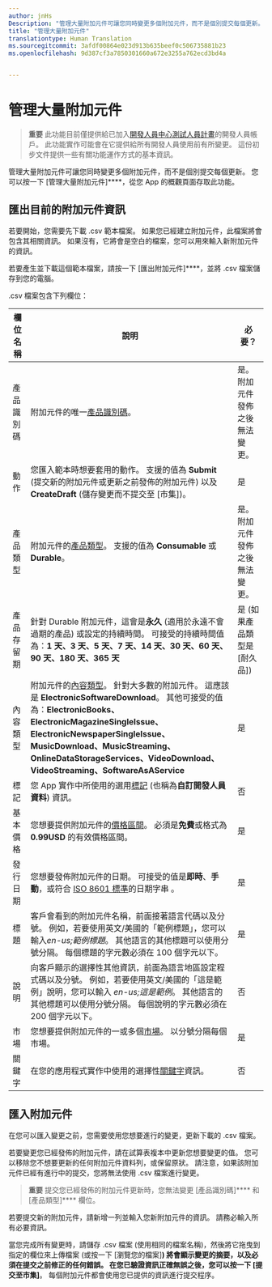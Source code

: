 ```yaml
---
author: jnHs
Description: "管理大量附加元件可讓您同時變更多個附加元件，而不是個別提交每個更新。"
title: "管理大量附加元件"
translationtype: Human Translation
ms.sourcegitcommit: 3afdf00864e023d913b635beef0c506735881b23
ms.openlocfilehash: 9d387cf3a7850301660a672e3255a762ecd3bd4a


---
```


# 管理大量附加元件

> **重要** 此功能目前僅提供給已加入[開發人員中心測試人員計畫](dev-center-insider-program.md)的開發人員帳戶。 此功能實作可能會在它提供給所有開發人員使用前有所變更。 這份初步文件提供一些有關功能運作方式的基本資訊。

管理大量附加元件可讓您同時變更多個附加元件，而不是個別提交每個更新。 您可以按一下 [管理大量附加元件]****，從您 App 的概觀頁面存取此功能。

## 匯出目前的附加元件資訊

若要開始，您需要先下載 .csv 範本檔案。 如果您已經建立附加元件，此檔案將會包含其相關資訊。 如果沒有，它將會是空白的檔案，您可以用來輸入新附加元件的資訊。

若要產生並下載這個範本檔案，請按一下 [匯出附加元件]****，並將 .csv 檔案儲存到您的電腦。

.csv 檔案包含下列欄位： 

| 欄位名稱               | 說明                            | 必要？      |
|---------------------------|----------------------------------|----------------------|
| 產品識別碼    |  附加元件的唯一[產品識別碼](set-your-add-on-product-id.md#product-id)。  | 是。 附加元件發佈之後無法變更。 |
| 動作 |您匯入範本時想要套用的動作。 支援的值為 **Submit** (提交新的附加元件或更新之前發佈的附加元件) 以及 **CreateDraft** (儲存變更而不提交至 [市集])。 |  是 |
| 產品類型  | 附加元件的[產品類型](set-your-add-on-product-id.md#product-type)。 支援的值為 **Consumable** 或 **Durable**。 |   是。 附加元件發佈之後無法變更。 |
| 產品存留期  | 針對 Durable 附加元件，這會是**永久** (適用於永遠不會過期的產品) 或設定的持續時間。 可接受的持續時間值為：**1 天、3 天、5 天、7 天、14 天、30 天、60 天、90 天、180 天、365 天**    | 是 (如果產品類型是 [耐久品]) |
| 內容類型  | 附加元件的[內容類型](enter-add-on-properties.md#content-type)。 針對大多數的附加元件。 這應該是 **ElectronicSoftwareDownload**。 其他可接受的值為：**ElectronicBooks、ElectronicMagazineSingleIssue、ElectronicNewspaperSingleIssue、MusicDownload、MusicStreaming、OnlineDataStorageServices、VideoDownload、VideoStreaming、SoftwareAsAService** |    是 |
| 標記   | 您 App 實作中所使用的選用[標記](enter-add-on-properties.md#custom-developer-data) (也稱為**自訂開發人員資料**) 資訊。 | 否 |
| 基本價格    | 您想要提供附加元件的[價格區間](set-add-on-pricing-and-availability.md#base-price)。 必須是**免費**或格式為 **0.99USD** 的有效價格區間。 | 是 |
| 發行日期  | 您想要發佈附加元件的日期。 可接受的值是**即時**、**手動**，或符合 [ISO 8601 標準](http://go.microsoft.com/fwlink/p/?LinkId=817237)的日期字串 。 | 是 |
| 標題    | 客戶會看到的附加元件名稱，前面接著語言代碼以及分號。 例如，若要使用英文/美國的「範例標題」，您可以輸入*en-us;範例標題*。 其他語言的其他標題可以使用分號分隔。 每個標題的字元數必須在 100 個字元以下。  | 是 |
|說明   | 向客戶顯示的選擇性其他資訊，前面為語言地區設定程式碼以及分號。 例如，若要使用英文/美國的「這是範例」說明，您可以輸入 *en-us;這是範例*。 其他語言的其他標題可以使用分號分隔。 每個說明的字元數必須在 200 個字元以下。    | 否 |
| 市場 | 您想要提供附加元件的一或多個[市場](define-pricing-and-market-selection.md#windows-store-consumer-markets)。 以分號分隔每個市場。 |  是 |
|關鍵字 | 在您的應用程式實作中使用的選擇性[關鍵字](enter-add-on-properties.md#keywords)資訊。 | 否 |

## 匯入附加元件

在您可以匯入變更之前，您需要使用您想要進行的變更，更新下載的 .csv 檔案。

若要變更您已經發佈的附加元件，請在試算表複本中更新您想要變更的值。 您可以移除您不想要更新的任何附加元件資料列，或保留原狀。 請注意，如果該附加元件已經有進行中的提交，您將無法使用 .csv 檔案進行變更。

> **重要** 提交您已經發佈的附加元件更新時，您無法變更 [產品識別碼]**** 和 [產品類型]**** 欄位。

若要提交新的附加元件，請新增一列並輸入您新附加元件的資訊。 請務必輸入所有必要資訊。 

當您完成所有變更時，請儲存 .csv 檔案 (使用相同的檔案名稱)，然後將它拖曳到指定的欄位來上傳檔案 (或按一下 [瀏覽您的檔案]****) 將會顯示變更的摘要，以及必須在提交之前修正的任何錯誤。 在您已驗證資訊正確無誤之後，您可以按一下 [提交至市集]****。 每個附加元件都會使用您已提供的資訊進行提交程序。




<!--HONumber=Aug16_HO3-->


